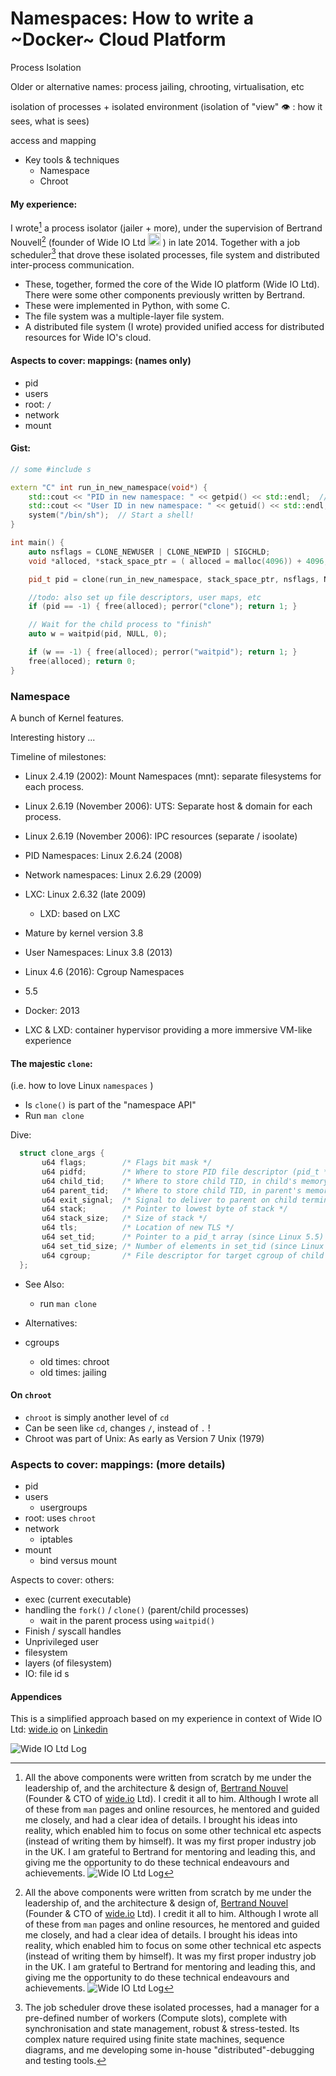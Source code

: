 # Namespaces: How to write a ~Docker~ Cloud Platform

Process Isolation

Older or alternative names: process jailing, chrooting, virtualisation, etc

isolation of processes + isolated environment (isolation of "view" 👁️ : how it sees, what is sees)

access and mapping

* Key tools & techniques
   * Namespace
   * Chroot

#### My experience:
I wrote[^credits] a process isolator (jailer + more), under the supervision of Bertrand Nouvell[^credits] (founder of Wide IO Ltd
<img src="https://media.licdn.com/dms/image/C4E0BAQGxFRp3BT3AsQ/company-logo_100_100/0/1631342106938?e=1723680000&v=beta&t=6Sj2oxCP0HJsDBx3yhyFPmDzd2dqJNFmc7pIomOgN60" alt="Wide IO Ltd Logo" width="20" height="20">
) in late 2014.
Together with a job scheduler[^job-scheduler] that drove these isolated processes, file system and distributed inter-process communication.

* These, together, formed the core of the Wide IO platform (Wide IO Ltd). There were some other components previously written by Bertrand.
* These were implemented in Python, with some C.
* The file system was a multiple-layer file system.
* A distributed file system (I wrote) provided unified access for distributed resources for Wide IO's cloud.


#### Aspects to cover: mappings: (names only)
* pid
* users
* root: `/`
* network
* mount

#### Gist:
```cpp
// some #include s

extern "C" int run_in_new_namespace(void*) {
    std::cout << "PID in new namespace: " << getpid() << std::endl;  // Will be 1!
    std::cout << "User ID in new namespace: " << getuid() << std::endl;
    system("/bin/sh");  // Start a shell!
}

int main() {
    auto nsflags = CLONE_NEWUSER | CLONE_NEWPID | SIGCHLD;
    void *alloced, *stack_space_ptr = ( alloced = malloc(4096)) + 4096;  // Stack grows downward

    pid_t pid = clone(run_in_new_namespace, stack_space_ptr, nsflags, NULL);

    //todo: also set up file descriptors, user maps, etc
    if (pid == -1) { free(alloced); perror("clone"); return 1; }

    // Wait for the child process to "finish"
    auto w = waitpid(pid, NULL, 0);

    if (w == -1) { free(alloced); perror("waitpid"); return 1; }
    free(alloced); return 0;
}
```

### Namespace

A bunch of
Kernel features.

Interesting history ...

Timeline of milestones:
* Linux 2.4.19 (2002): Mount Namespaces (mnt): separate filesystems for each process.
* Linux 2.6.19 (November 2006): UTS: Separate host & domain for each process.
* Linux 2.6.19 (November 2006): IPC resources (separate / isoolate)
* PID Namespaces: Linux 2.6.24 (2008)
* Network namespaces: Linux 2.6.29 (2009)
* LXC: Linux 2.6.32 (late 2009)
   * LXD: based on LXC
* Mature by kernel version 3.8
* User Namespaces: Linux 3.8 (2013)
* Linux 4.6 (2016): Cgroup Namespaces
* 5.5
* Docker: 2013

* LXC & LXD: container hypervisor providing a more immersive VM-like experience


#### The majestic `clone`:
(i.e. how to love Linux `namespaces` )

* Is `clone()` is part of the "namespace API"
* Run `man clone`

Dive:
```C
  struct clone_args {
       u64 flags;        /* Flags bit mask */
       u64 pidfd;        /* Where to store PID file descriptor (pid_t *) */
       u64 child_tid;    /* Where to store child TID, in child's memory (pid_t *) */
       u64 parent_tid;   /* Where to store child TID, in parent's memory (int *) */
       u64 exit_signal;  /* Signal to deliver to parent on child termination */
       u64 stack;        /* Pointer to lowest byte of stack */
       u64 stack_size;   /* Size of stack */
       u64 tls;          /* Location of new TLS */
       u64 set_tid;      /* Pointer to a pid_t array (since Linux 5.5) */
       u64 set_tid_size; /* Number of elements in set_tid (since Linux 5.5) */
       u64 cgroup;       /* File descriptor for target cgroup of child (since Linux 5.7) */
  };
```

* See Also:
   * run `man clone`

* Alternatives:
* cgroups
   * old times: chroot
   * old times: jailing

#### On `chroot`
* `chroot` is simply another level of `cd`
* Can be seen like `cd`, changes `/`, instead of `.` !
* Chroot was part of Unix: As early as Version 7 Unix (1979)

### Aspects to cover: mappings: (more details)
* pid
* users
   * usergroups
* root: uses `chroot`
* network
   * iptables
* mount
   * bind versus mount

Aspects to cover: others:
* exec (current executable)
* handling the `fork()` / `clone()` (parent/child processes)
   * wait in the parent process using `waitpid()`
* Finish / syscall handles
* Unprivileged user
* filesystem
* layers (of filesystem)
* IO: file id s

#### Appendices
This is a simplified approach based on my experience in context of
Wide IO Ltd: [wide.io](wide.io) on [Linkedin](https://www.linkedin.com/company/wide-io-ltd/)

![Wide IO Ltd Log](https://media.licdn.com/dms/image/C4E0BAQGxFRp3BT3AsQ/company-logo_100_100/0/1631342106938?e=1723680000&v=beta&t=6Sj2oxCP0HJsDBx3yhyFPmDzd2dqJNFmc7pIomOgN60)



[^credits]: All the above components were written from scratch by me under the leadership of, and the architecture & design of, [Bertrand Nouvel](https://www.linkedin.com/in/bertrand-nouvel-68a8ba3/)
     (Founder & CTO of
     [wide.io](Wide.IO) Ltd). I credit it all to him. Although I wrote all of these from `man` pages and online resources, he mentored and guided me closely, and had a clear idea of details. I brought his ideas into reality, which enabled him to focus on some other technical etc aspects (instead of writing them by himself). It was my first proper industry job in the UK. I am grateful to Bertrand for mentoring and leading this, and giving me the opportunity to do these technical endeavours and achievements.
     ![Wide IO Ltd Log](https://media.licdn.com/dms/image/C4E0BAQGxFRp3BT3AsQ/company-logo_100_100/0/1631342106938?e=1723680000&v=beta&t=6Sj2oxCP0HJsDBx3yhyFPmDzd2dqJNFmc7pIomOgN60)

[^job-scheduler]: The job scheduler drove these isolated processes, had a manager for a pre-defined number of workers (Compute slots), complete with synchronisation and state management, robust & stress-tested. Its complex nature required using finite state machines, sequence diagrams, and me developing some in-house "distributed"-debugging and testing tools.
